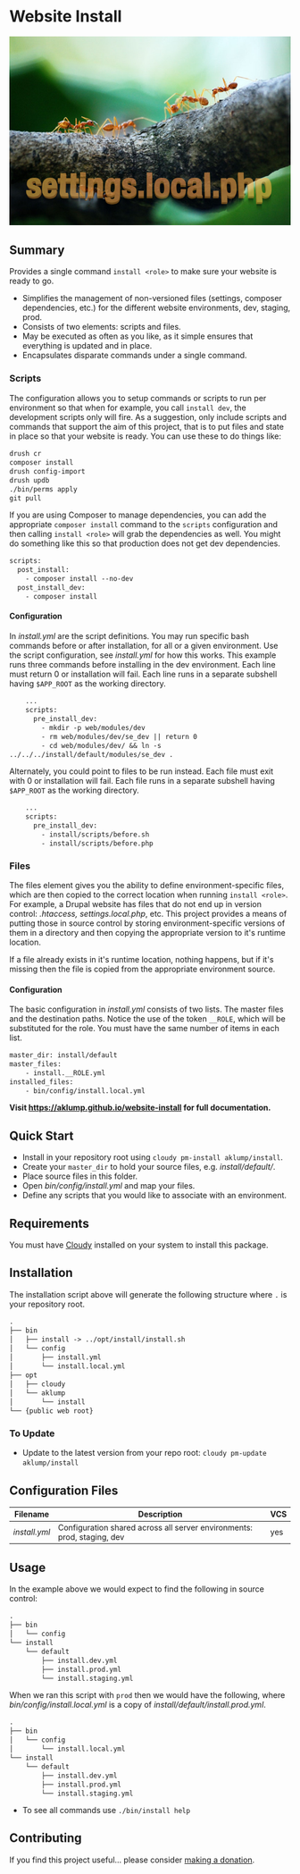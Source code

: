 # Website Install

![install](images/screenshot.jpg)

## Summary

Provides a single command `install <role>` to make sure your website is ready to go.

* Simplifies the management of non-versioned files (settings, composer dependencies, etc.) for the different website environments, dev, staging, prod.
* Consists of two elements: scripts and files.
* May be executed as often as you like, as it simple ensures that everything is updated and in place.
* Encapsulates disparate commands under a single command.

### Scripts

The configuration allows you to setup commands or scripts to run per environment so that when for example, you call `install dev`, the development scripts only will fire.  As a suggestion, only include scripts and commands that support the aim of this project, that is to put files and state in place so that your website is ready.  You can use these to do things like:
    
    drush cr
    composer install
    drush config-import
    drush updb
    ./bin/perms apply
    git pull

If you are using Composer to manage dependencies, you can add the appropriate `composer install` command to the `scripts` configuration and then calling `install <role>` will grab the dependencies as well.  You might do something like this so that production does not get dev dependencies.

    scripts:
      post_install:
        - composer install --no-dev
      post_install_dev:
        - composer install        

#### Configuration 

In _install.yml_ are the script definitions.  You may run specific bash commands before or after installation, for all or a given environment.  Use the script configuration, see _install.yml_ for how this works.  This example runs three commands before installing in the dev environment.  Each line must return 0 or installation will fail.  Each line runs in a separate subshell having `$APP_ROOT` as the working directory.
    
        ...
        scripts:
          pre_install_dev:
            - mkdir -p web/modules/dev
            - rm web/modules/dev/se_dev || return 0
            - cd web/modules/dev/ && ln -s ../../../install/default/modules/se_dev .    

Alternately, you could point to files to be run instead.  Each file must exit with 0 or installation will fail.  Each file runs in a separate subshell having `$APP_ROOT` as the working directory.
                                                              

        ...
        scripts:
          pre_install_dev:
            - install/scripts/before.sh
            - install/scripts/before.php
            
### Files

The files element gives you the ability to define environment-specific files, which are then copied to the correct location when running `install <role>`.  For example, a Drupal website has files that do not end up in version control: _.htaccess, settings.local.php_, etc.  This project provides a means of putting those in source control by storing environment-specific versions of them in a directory and then copying the appropriate version to it's runtime location.

If a file already exists in it's runtime location, nothing happens, but if it's missing then the file is copied from the appropriate environment source.

#### Configuration

The basic configuration in _install.yml_ consists of two lists.  The master files and the destination paths.  Notice the use of the token `__ROLE`, which will be substituted for the role.  You must have the same number of items in each list.

    master_dir: install/default
    master_files:
        - install.__ROLE.yml
    installed_files:
        - bin/config/install.local.yml

**Visit <https://aklump.github.io/website-install> for full documentation.**

## Quick Start

- Install in your repository root using `cloudy pm-install aklump/install`.
- Create your `master_dir` to hold your source files, e.g. _install/default/_.
- Place source files in this folder.
- Open _bin/config/install.yml_ and map your files.
- Define any scripts that you would like to associate with an environment.

## Requirements

You must have [Cloudy](https://github.com/aklump/cloudy) installed on your system to install this package.

## Installation

The installation script above will generate the following structure where `.` is your repository root.

    .
    ├── bin
    │   ├── install -> ../opt/install/install.sh
    │   └── config
    │       ├── install.yml
    │       └── install.local.yml
    ├── opt
    │   ├── cloudy
    │   └── aklump
    │       └── install
    └── {public web root}

    
### To Update

- Update to the latest version from your repo root: `cloudy pm-update aklump/install`

## Configuration Files

| Filename | Description | VCS |
|----------|----------|---|
| _install.yml_ | Configuration shared across all server environments: prod, staging, dev  | yes |

## Usage

In the example above we would expect to find the following in source control:

    .
    ├── bin
    │   └── config
    └── install
        └── default
            ├── install.dev.yml
            ├── install.prod.yml
            └── install.staging.yml

When we ran this script with `prod` then we would have the following, where _bin/config/install.local.yml_ is a copy of _install/default/install.prod.yml_.

    .
    ├── bin
    │   └── config
    │       └── install.local.yml
    └── install
        └── default
            ├── install.dev.yml
            ├── install.prod.yml
            └── install.staging.yml


* To see all commands use `./bin/install help`

## Contributing

If you find this project useful... please consider [making a donation](https://www.paypal.com/cgi-bin/webscr?cmd=_s-xclick&hosted_button_id=4E5KZHDQCEUV8&item_name=Gratitude%20for%20aklump%2Fwebsite-install).
